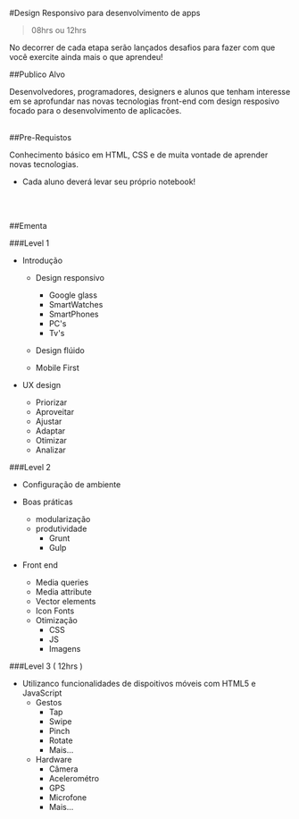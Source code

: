 #Design Responsivo para desenvolvimento de apps

> 08hrs ou 12hrs

No decorrer de cada etapa serão lançados desafios para fazer com que você exercite ainda mais o que aprendeu!

##Publico Alvo
<br>


Desenvolvedores, programadores, designers e alunos que tenham interesse em se aprofundar nas novas tecnologias front-end com design resposivo focado para o desenvolvimento de aplicacões.
<br>
<br>


##Pre-Requistos
<br>

Conhecimento básico em HTML, CSS e de muita vontade de aprender novas tecnologias.

* Cada aluno deverá levar seu próprio notebook!
<br>
<br>



##Ementa


###Level 1
* Introdução 
	* Design responsivo
		* Google glass
		* SmartWatches
		* SmartPhones
		* PC's
		* Tv's
		
	* Design flúido
	* Mobile First
	
* UX design
	* Priorizar
	* Aproveitar
	* Ajustar
	* Adaptar
	* Otimizar
	* Analizar

###Level 2

* Configuração de ambiente

* Boas práticas
	* modularização
	* produtividade
		* Grunt
		* Gulp

* Front end
	* Media queries
	* Media attribute
	* Vector elements
	* Icon Fonts
	* Otimização
		* CSS
		* JS
		* Imagens
	
###Level 3 ( 12hrs )
* Utilizanco funcionalidades de dispoitivos móveis com HTML5 e JavaScript
 	* Gestos
 		* Tap
 		* Swipe
 		* Pinch
 		* Rotate
 		* Mais...
	* Hardware
		* Câmera
		* Acelerométro
		* GPS
		* Microfone
		* Mais...	

<br>
<br>
